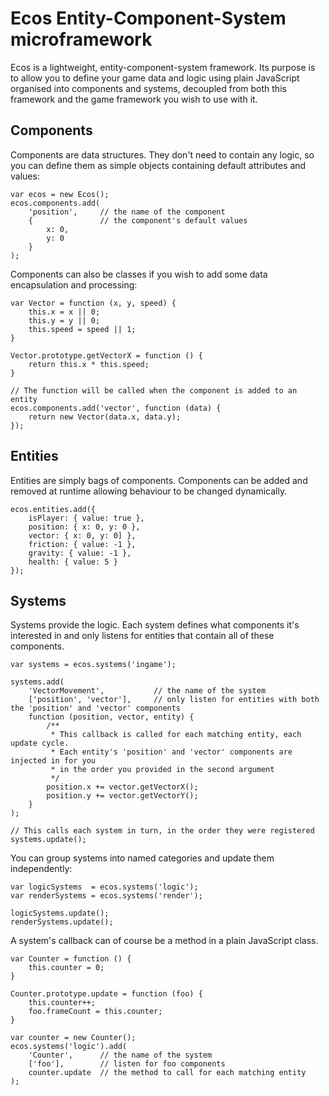 # Ecos Entity-Component-System microframework

Ecos is a lightweight, entity-component-system framework. Its purpose is to allow you to define your game data and logic using plain JavaScript organised into components and systems,
decoupled from both this framework and the game framework you wish to use with it.

## Components

Components are data structures. They don't need to contain any logic, so you can define them as simple objects containing default attributes and values:

    var ecos = new Ecos();
    ecos.components.add(
        'position',     // the name of the component
        {               // the component's default values
            x: 0,
            y: 0
        }
    );

Components can also be classes if you wish to add some data encapsulation and processing:

    var Vector = function (x, y, speed) {
        this.x = x || 0;
        this.y = y || 0;
        this.speed = speed || 1;
    }

    Vector.prototype.getVectorX = function () {
        return this.x * this.speed;
    }

    // The function will be called when the component is added to an entity
    ecos.components.add('vector', function (data) {
        return new Vector(data.x, data.y);
    });

## Entities

Entities are simply bags of components. Components can be added and removed at runtime allowing behaviour to be changed dynamically.

    ecos.entities.add({
        isPlayer: { value: true },
        position: { x: 0, y: 0 },
        vector: { x: 0, y: 0] },
        friction: { value: -1 },
        gravity: { value: -1 },
        health: { value: 5 }
    });

## Systems

Systems provide the logic. Each system defines what components it's interested in and only listens for entities that contain all of these components.

    var systems = ecos.systems('ingame');

    systems.add(
        'VectorMovement',           // the name of the system
        ['position', 'vector'],     // only listen for entities with both the 'position' and 'vector' components
        function (position, vector, entity) {
            /**
             * This callback is called for each matching entity, each update cycle.
             * Each entity's 'position' and 'vector' components are injected in for you
             * in the order you provided in the second argument
             */
            position.x += vector.getVectorX();
            position.y += vector.getVectorY();
        }
    );

    // This calls each system in turn, in the order they were registered
    systems.update();

You can group systems into named categories and update them independently:

    var logicSystems  = ecos.systems('logic');
    var renderSystems = ecos.systems('render');

    logicSystems.update();
    renderSystems.update();

A system's callback can of course be a method in a plain JavaScript class.

    var Counter = function () {
        this.counter = 0;
    }

    Counter.prototype.update = function (foo) {
        this.counter++;
        foo.frameCount = this.counter;
    }

    var counter = new Counter();
    ecos.systems('logic').add(
        'Counter',      // the name of the system
        ['foo'],        // listen for foo components
        counter.update  // the method to call for each matching entity
    );
